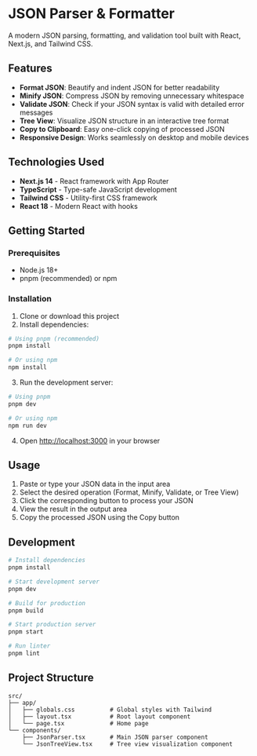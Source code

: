 # JSON Parser & Formatter

A modern JSON parsing, formatting, and validation tool built with React, Next.js, and Tailwind CSS.

## Features

- **Format JSON**: Beautify and indent JSON for better readability
- **Minify JSON**: Compress JSON by removing unnecessary whitespace  
- **Validate JSON**: Check if your JSON syntax is valid with detailed error messages
- **Tree View**: Visualize JSON structure in an interactive tree format
- **Copy to Clipboard**: Easy one-click copying of processed JSON
- **Responsive Design**: Works seamlessly on desktop and mobile devices

## Technologies Used

- **Next.js 14** - React framework with App Router
- **TypeScript** - Type-safe JavaScript development
- **Tailwind CSS** - Utility-first CSS framework
- **React 18** - Modern React with hooks

## Getting Started

### Prerequisites

- Node.js 18+ 
- pnpm (recommended) or npm

### Installation

1. Clone or download this project
2. Install dependencies:

```bash
# Using pnpm (recommended)
pnpm install

# Or using npm
npm install
```

3. Run the development server:

```bash
# Using pnpm
pnpm dev

# Or using npm
npm run dev
```

4. Open [http://localhost:3000](http://localhost:3000) in your browser

## Usage

1. Paste or type your JSON data in the input area
2. Select the desired operation (Format, Minify, Validate, or Tree View)
3. Click the corresponding button to process your JSON
4. View the result in the output area
5. Copy the processed JSON using the Copy button

## Development

```bash
# Install dependencies
pnpm install

# Start development server
pnpm dev

# Build for production
pnpm build

# Start production server
pnpm start

# Run linter
pnpm lint
```

## Project Structure

```
src/
├── app/
│   ├── globals.css          # Global styles with Tailwind
│   ├── layout.tsx           # Root layout component
│   └── page.tsx             # Home page
└── components/
    ├── JsonParser.tsx       # Main JSON parser component
    └── JsonTreeView.tsx     # Tree view visualization component
```